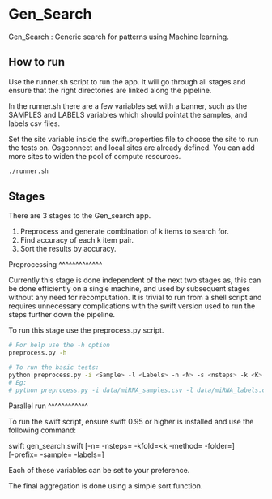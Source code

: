 Gen_Search
==========

Gen_Search : Generic search for patterns using Machine learning.


How to run
----------

Use the runner.sh script to run the app. It will go through all stages and ensure that
the right directories are linked along the pipeline.

In the runner.sh there are a few variables set with a banner, such as the SAMPLES and
LABELS variables which should pointat the samples, and labels csv files.

Set the site variable inside the swift.properties file to choose the site to run the
tests on. Osgconnect and local sites are already defined. You can add more sites to
widen the pool of compute resources.

```bash
./runner.sh
```

Stages
------

There are 3 stages to the Gen_search app.
1. Preprocess and generate combination of k items to search for.
2. Find accuracy of each k item pair.
3. Sort the results by accuracy.


Preprocessing
^^^^^^^^^^^^^

Currently this stage is done independent of the next two stages as,
this can be done efficiently on a single machine, and used by subsequent
stages without any need for recomputation. It is trivial to run from a
shell script and requires unnecessary complications with the swift version
used to run the steps further down the pipeline.

To run this stage use the preprocess.py script.

```bash
# For help use the -h option
preprocess.py -h

# To run the basic tests:
python preprocess.py -i <Sample> -l <Labels> -n <N> -s <nsteps> -k <K> -m <method> -x <number of chunks> -f <output_prefix>
# Eg:
# python preprocess.py -i data/miRNA_samples.csv -l data/miRNA_labels.csv -n 2 -s 20 -k 5 -m 2 -x 100 -f output/miRNA
```

Parallel run
^^^^^^^^^^^^

To run the swift script, ensure swift 0.95 or higher is installed and use the following
command:

swift gen_search.swift [-n=<N> -nsteps=<nsteps> -kfold=<k -method=<method> -folder=<folder>] \
    [-prefix=<prefix> -sample=<sample> -labels=<labels>]

Each of these variables can be set to your preference.

The final aggregation is done using a simple sort function.